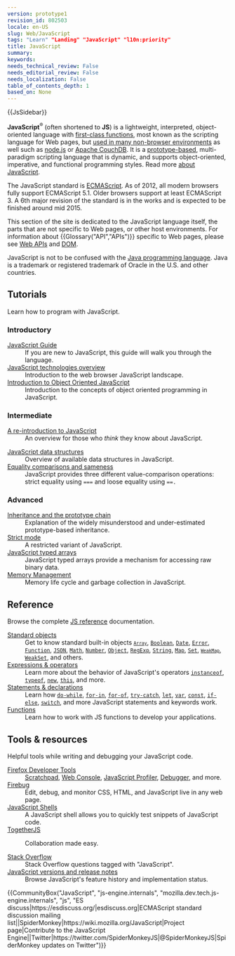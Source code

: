 ```yaml
---
version: prototype1
revision_id: 802503
locale: en-US
slug: Web/JavaScript
tags: "Learn" "Landing" "JavaScript" "l10n:priority"
title: JavaScript
summary: 
keywords: 
needs_technical_review: False
needs_editorial_review: False
needs_localization: False
table_of_contents_depth: 1
based_on: None
---
```

<div>{{JsSidebar}}</div>

<p class="summary"><strong>JavaScript</strong><sup>®</sup> (often shortened to <strong>JS</strong>) is a lightweight, interpreted, object-oriented language with <a href="https://en.wikipedia.org/wiki/First-class_functions" title="https://en.wikipedia.org/wiki/First-class_functions">first-class functions</a>, most known as the scripting language for Web pages, but <a class="external" href="https://en.wikipedia.org/wiki/JavaScript#Uses_outside_web_pages">used in many non-browser environments</a> as well such as <a class="external" href="https://nodejs.org/">node.js</a> or <a href="https://couchdb.apache.org/">Apache CouchDB</a>. It is a <a class="mw-redirect" href="https://en.wikipedia.org/wiki/Prototype-based_programming" title="Prototype-based">prototype-based</a>, multi-paradigm scripting language that is dynamic, and supports object-oriented, imperative, and functional programming styles. Read more <a href="/en-US/docs/Web/JavaScript/About_JavaScript">about JavaScript</a>.</p>

<p>The JavaScript standard is <a href="/en-US/docs/JavaScript/Language_Resources">ECMAScript</a>. As of 2012, all modern browsers fully support ECMAScript 5.1. Older browsers support at least ECMAScript 3. A 6th major revision of the standard is in the works and is expected to be finished around mid 2015.</p>

<p>This section of the site is dedicated to the JavaScript language itself, the parts that are not specific to Web pages, or other host environments. For information about {{Glossary("API","APIs")}} specific to Web pages, please see <a href="/en-US/docs/Web/API">Web APIs</a> and <a href="/en-US/docs/Glossary/DOM">DOM</a>.</p>

<p>JavaScript is not to be confused with the&nbsp;<a href="https://en.wikipedia.org/wiki/Java_(programming_language)">Java programming language</a>. Java is a trademark or registered trademark of Oracle in the U.S. and other countries.</p>

<div class="column-container">
<div class="column-half">
<h2 id="Tutorials">Tutorials</h2>

<p>Learn how to program with JavaScript.</p>

<h3 id="Introductory">Introductory</h3>

<dl>
 <dt><a href="https://developer.mozilla.org/en-US/docs/Web/JavaScript/Guide">JavaScript Guide</a></dt>
 <dd>If you are new to JavaScript, this guide will walk you through the language.</dd>
 <dt><a href="/en-US/docs/Web/JavaScript/JavaScript_technologies_overview">JavaScript technologies overview</a></dt>
 <dd>Introduction to the web browser JavaScript landscape.</dd>
 <dt><a href="https://developer.mozilla.org/en-US/docs/Web/JavaScript/Introduction_to_Object-Oriented_JavaScript">Introduction to Object Oriented JavaScript</a></dt>
 <dd>Introduction to the concepts of object oriented programming in JavaScript.</dd>
</dl>

<h3 id="Intermediate">Intermediate</h3>

<dl>
 <dt><a href="https://developer.mozilla.org/en-US/docs/Web/JavaScript/A_re-introduction_to_JavaScript">A re-introduction to JavaScript</a></dt>
 <dd>An overview for those who <em>think</em> they know about JavaScript.</dd>
</dl>

<dl>
 <dt><a href="https://developer.mozilla.org/en-US/docs/Web/JavaScript/Data_structures">JavaScript data structures</a></dt>
 <dd>Overview of available data structures in JavaScript.</dd>
 <dt><a href="/en-US/docs/Web/JavaScript/Equality_comparisons_and_sameness">Equality comparisons and sameness</a></dt>
 <dd>JavaScript provides three different value-comparison operations: strict equality using <code>===</code> and loose equality using <code>==.</code></dd>
</dl>

<h3 id="Advanced">Advanced</h3>

<dl>
 <dt><a href="/en-US/docs/Web/JavaScript/Inheritance_and_the_prototype_chain">Inheritance and the prototype chain</a></dt>
 <dd>Explanation of the widely misunderstood and under-estimated prototype-based inheritance.</dd>
 <dt><a href="/en-US/docs/Web/JavaScript/Reference/Strict_mode">Strict mode</a></dt>
 <dd>A restricted variant of JavaScript.</dd>
 <dt><a href="https://developer.mozilla.org/en-US/docs/Web/JavaScript/Typed_arrays">JavaScript typed arrays</a></dt>
 <dd>JavaScript typed arrays provide a mechanism for accessing raw binary data.</dd>
 <dt><a href="https://developer.mozilla.org/en-US/docs/Web/JavaScript/Memory_Management">Memory Management</a></dt>
 <dd>Memory life cycle and garbage collection in JavaScript.</dd>
</dl>
</div>

<div class="column-half">
<h2 id="Reference">Reference</h2>

<p>Browse the complete <a href="/en-US/docs/Web/JavaScript/Reference">JS reference</a> documentation.</p>

<dl>
 <dt><a href="/en-US/docs/Web/JavaScript/Reference/Global_Objects">Standard objects</a></dt>
 <dd>Get to know standard built-in objects <code><a href="https://developer.mozilla.org/en-US/docs/Web/JavaScript/Reference/Global_Objects/Array" title="The JavaScript Array global object is a constructor for arrays, which are high-level, list-like objects."><code>Array</code></a></code>, <a href="https://developer.mozilla.org/en-US/docs/Web/JavaScript/Reference/Global_Objects/Boolean" title="The Boolean object is an object wrapper for a boolean value."><code>Boolean</code></a>, <a href="https://developer.mozilla.org/en-US/docs/Web/JavaScript/Reference/Global_Objects/Date" title="Creates a JavaScript&nbsp;Date instance that represents a single moment in time. Date objects are based on a time value that is the number of milliseconds since 1 January, 1970 UTC."><code>Date</code></a>, <a href="https://developer.mozilla.org/en-US/docs/Web/JavaScript/Reference/Global_Objects/Error" title="The Error constructor creates an error object. Instances of Error objects are thrown when runtime errors occur. The Error object can also be used as a base objects for user-defined exceptions. See below for standard built-in error types."><code>Error</code></a>, <a href="https://developer.mozilla.org/en-US/docs/Web/JavaScript/Reference/Global_Objects/Function" title="The Function constructor creates a new Function object. In JavaScript every function is actually a Function object."><code>Function</code></a>, <a href="https://developer.mozilla.org/en-US/docs/Web/JavaScript/Reference/Global_Objects/JSON" title="The JSON object contains methods for parsing JavaScript Object Notation (JSON) and converting values to JSON. It can't be called or constructed, and aside from its two method properties it has no interesting functionality of its own."><code>JSON</code></a>, <a href="https://developer.mozilla.org/en-US/docs/Web/JavaScript/Reference/Global_Objects/Math" title="Math is a built-in object that has properties and methods for mathematical constants and functions. Not a function object."><code>Math</code></a>, <a href="https://developer.mozilla.org/en-US/docs/Web/JavaScript/Reference/Global_Objects/Number" title="The Number JavaScript object is a wrapper object allowing you to work with numerical values. A Number object is created using the Number() constructor."><code>Number</code></a>, <a href="/en-US/docs/Web/JavaScript/Reference/Global_Objects/Object"><code>Object</code></a>, <a href="https://developer.mozilla.org/en-US/docs/Web/JavaScript/Reference/Global_Objects/RegExp" title="The RegExp constructor creates a regular expression object for matching text with a pattern."><code>RegExp</code></a>, <a href="https://developer.mozilla.org/en-US/docs/Web/JavaScript/Reference/Global_Objects/String" title="The String global object is a constructor for strings, or a sequence of characters."><code>String</code></a>,&nbsp;<a href="https://developer.mozilla.org/en-US/docs/Web/JavaScript/Reference/Global_Objects/Map" title="The Map object is a simple key/value map. Any value (both objects and primitive values) may be used as either a key or a value."><code>Map</code></a>, <code><a href="/en-US/docs/Web/JavaScript/Reference/Global_Objects/Set">Set</a></code>, <code><a href="https://developer.mozilla.org/en-US/docs/Web/JavaScript/Reference/Global_Objects/WeakMap" title="The WeakMap object is a collection of key/value pairs in which the keys are objects and the values can be arbitrary values."><code>WeakMap</code></a></code>, <a href="https://developer.mozilla.org/en-US/docs/Web/JavaScript/Reference/Global_Objects/WeakSet" title="The WeakSet object lets you store weakly held objects in a collection."><code>WeakSet</code></a>, and others.</dd>
 <dt><a href="/en-US/docs/Web/JavaScript/Reference/Operators">Expressions &amp; operators</a></dt>
 <dd>Learn more about the behavior of JavaScript's operators <code><a href="https://developer.mozilla.org/en-US/docs/Web/JavaScript/Reference/Operators/instanceof">instanceof</a></code>, <code><a href="https://developer.mozilla.org/en-US/docs/Web/JavaScript/Reference/Operators/typeof">typeof</a></code>, <code><a href="https://developer.mozilla.org/en-US/docs/Web/JavaScript/Reference/Operators/new">new</a></code>, <code><a href="https://developer.mozilla.org/en-US/docs/Web/JavaScript/Reference/Operators/this">this</a></code>, and more.</dd>
 <dt><a href="/en-US/docs/Web/JavaScript/Reference/Statements">Statements &amp; declarations</a></dt>
 <dd>Learn how <code><a href="https://developer.mozilla.org/en-US/docs/Web/JavaScript/Reference/Statements/do...while">do-while</a></code>, <code><a href="https://developer.mozilla.org/en-US/docs/Web/JavaScript/Reference/Statements/for...in">for-in</a></code>, <code><a href="https://developer.mozilla.org/en-US/docs/Web/JavaScript/Reference/Statements/for...of">for-of</a></code>, <code><a href="https://developer.mozilla.org/en-US/docs/Web/JavaScript/Reference/Statements/try...catch">try-catch</a></code>, <code><a href="https://developer.mozilla.org/en-US/docs/Web/JavaScript/Reference/Statements/let">let</a></code>, <code><a href="https://developer.mozilla.org/en-US/docs/Web/JavaScript/Reference/Statements/var">var</a></code>, <code><a href="https://developer.mozilla.org/en-US/docs/Web/JavaScript/Reference/Statements/const">const</a></code>, <code><a href="https://developer.mozilla.org/en-US/docs/Web/JavaScript/Reference/Statements/if...else">if-else</a></code>, <code><a href="https://developer.mozilla.org/en-US/docs/Web/JavaScript/Reference/Statements/switch">switch</a></code>, and more JavaScript statements and keywords work.</dd>
 <dt><a href="/en-US/docs/Web/JavaScript/Reference/Functions">Functions</a></dt>
 <dd>Learn how to work with JS functions to develop your applications.</dd>
</dl>

<h2 id="Tools_.26_resources">Tools &amp; resources</h2>

<p>Helpful tools while writing and debugging your JavaScript code.</p>

<dl>
 <dt><a href="/en-US/docs/Tools">Firefox Developer Tools</a></dt>
 <dd><a href="/en-US/docs/Tools/Scratchpad">Scratchpad</a>, <a href="/en-US/docs/Tools/Web_Console">Web Console</a>, <a href="/en-US/docs/Tools/Profiler">JavaScript Profiler</a>, <a href="/en-US/docs/Tools/Debugger">Debugger</a>, and more.</dd>
 <dt><a class="external" href="http://www.getfirebug.com/">Firebug</a></dt>
 <dd>Edit, debug, and monitor CSS, HTML, and JavaScript live in any web page.</dd>
 <dt><a href="/en-US/docs/Web/JavaScript/Shells">JavaScript Shells</a></dt>
 <dd>A JavaScript shell allows you to quickly test snippets of JavaScript code.</dd>
 <dt><a href="https://togetherjs.com/">TogetherJS</a></dt>
 <dd>
 <p class="hero-header-text large">Collaboration made easy.</p>
 </dd>
 <dt><a href="http://stackoverflow.com/questions/tagged/javascript">Stack Overflow</a></dt>
 <dd>Stack Overflow questions tagged with "JavaScript".</dd>
 <dt><a href="/en-US/docs/Web/JavaScript/New_in_JavaScript">JavaScript versions and release notes</a></dt>
 <dd>Browse JavaScript's feature history and implementation status.</dd>
</dl>
</div>
</div>

<p>{{CommunityBox("JavaScript", "js-engine.internals", "mozilla.dev.tech.js-engine.internals", "js", "ES discuss|https://esdiscuss.org/|esdiscuss.org|ECMAScript standard discussion mailing list||SpiderMonkey|https://wiki.mozilla.org/JavaScript|Project page|Contribute to the JavaScript Engine||Twitter|https://twitter.com/SpiderMonkeyJS|@SpiderMonkeyJS|SpiderMonkey updates on Twitter")}}</p>


